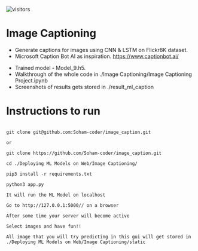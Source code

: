 
![visitors](https://visitor-badge.glitch.me/badge?page_id=Soham-coder-image_caption)
# Image Captioning
* Generate captions for images using CNN & LSTM on Flickr8K dataset.
* Microsoft Caption Bot AI as inspiration. https://www.captionbot.ai/
- Trained model - Model_9.h5.
- Walkthrough of the whole code in ./Image Captioning/Image Captioning Project.ipynb
- Screenshots of results gets stored in ./result_ml_caption  

# Instructions to run

```prompt

git clone git@github.com:Soham-coder/image_caption.git 

or 

git clone https://github.com/Soham-coder/image_caption.git

cd ./Deploying ML Models on Web/Image Captioning/

pip3 install -r requirements.txt

python3 app.py

It will run the ML Model on localhost 

Go to http://127.0.0.1:5000// on a browser 

After some time your server will become active

Select images and have fun!! 

All image that you will try predicting in this gui will get stored in 
./Deploying ML Models on Web/Image Captioning/static

``` 

